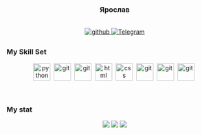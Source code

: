 

### <div id="header" align="center">Ярослав</div>  



<br/>  
<div align="center">
<a href="https://github.com/jaroslav20" target="_blank">
<img src=https://img.shields.io/badge/github-%2324292e.svg?&style=for-the-badge&logo=github&logoColor=white alt=github style="margin-bottom: 5px;" />
</a>
<a href="https://t.me/yaroslav_512">
<img src="https://img.shields.io/badge/Telegram-blue?style=for-the-badge&logo=telegram&logoColor=white" alt="Telegram" style="margin-bottom: 5px;" />
</a> 
</div>  

### My Skill Set  

<div align="center">


<img src="https://cdn.jsdelivr.net/gh/devicons/devicon/icons/python/python-original.svg" title="python" width="40" height="40"/>&nbsp;
<img src="https://cdn.jsdelivr.net/gh/devicons/devicon/icons/django/django-plain-wordmark.svg" title="git" height="40"/>&nbsp;
<img src="https://cdn.jsdelivr.net/gh/devicons/devicon/icons/sqlite/sqlite-original-wordmark.svg" title="git" height="40"/>&nbsp;
<img src="https://cdn.jsdelivr.net/gh/devicons/devicon/icons/html5/html5-original.svg" title="html" width="40" height="40"/>&nbsp;
<img src="https://cdn.jsdelivr.net/gh/devicons/devicon/icons/css3/css3-original.svg" title="css" width="40" height="40"/>&nbsp;
<img src="https://cdn.jsdelivr.net/gh/devicons/devicon/icons/git/git-original.svg" title="git" height="40"/>&nbsp;
<img src="https://cdn.jsdelivr.net/gh/devicons/devicon/icons/bash/bash-original.svg" title="git" height="40"/>&nbsp;
<img src="https://cdn.jsdelivr.net/gh/devicons/devicon/icons/docker/docker-original-wordmark.svg" title="git" height="40"/>&nbsp;
          

</div>




<br/>  


### My stat


<div id="stat" align="center">
	<img src="http://github-profile-summary-cards.vercel.app/api/cards/profile-details?username=jaroslav20&theme=github_dark"/>
	<img src="http://github-profile-summary-cards.vercel.app/api/cards/most-commit-language?username=jaroslav20&theme=github_dark"/>
	<img src="http://github-profile-summary-cards.vercel.app/api/cards/stats?username=jaroslav20&theme=github_dark"/>
</div>
